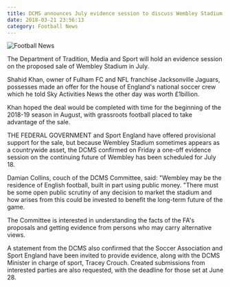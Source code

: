 ```yaml
---
title: DCMS announces July evidence session to discuss Wembley Stadium sale
date: 2018-03-21 23:56:13
category: Football News
---
```


![Football News](https://www.defendersofsteel.net/content/images/3.jpg)

The Department of Tradition, Media and Sport will hold an evidence session on the proposed sale of Wembley Stadium in July.

Shahid Khan, owner of Fulham FC and NFL franchise Jacksonville Jaguars, possesses made an offer for the house of England's national soccer crew which he told Sky Activities News the other day was worth £1billion.

Khan hoped the deal would be completed with time for the beginning of the 2018-19 season in August, with grassroots football placed to take advantage of the sale.

THE FEDERAL GOVERNMENT and Sport England have offered provisional support for the sale, but because Wembley Stadium sometimes appears as a countrywide asset, the DCMS confirmed on Friday a one-off evidence session on the continuing future of Wembley has been scheduled for July 18.

Damian Collins, couch of the DCMS Committee, said: "Wembley may be the residence of English football, built in part using public money.
"There must be some open public scrutiny of any decision to market the stadium and how arises from this could be invested to benefit the long-term future of the game.

The Committee is interested in understanding the facts of the FA's proposals and getting evidence from persons who may carry alternative views.

A statement from the DCMS also confirmed that the Soccer Association and Sport England have been invited to provide evidence, along with the DCMS Minister in charge of sport, Tracey Crouch.
Created submissions from interested parties are also requested, with the deadline for those set at June 28.
